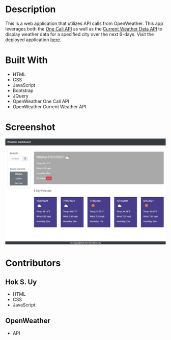 # Description
This is a web application that utilizes API calls from OpenWeather. This app leverages both the [One Call API](https://openweathermap.org/api/one-call-api) as well as the [Current Weather Data API](https://openweathermap.org/current) to display weather data for a specified city over the next 6-days. Visit the deployed application [here](https://hsengu.github.io/weather-dashboard).

# Built With
- HTML
- CSS
- JavaScript
- Bootstrap
- JQuery
- OpenWeather One Call API
- OpenWeather Current Weather API

# Screenshot
![Screenshot](./assets/Screenshots/001.jpg)
# Contributors
## Hok S. Uy
- HTML
- CSS
- JavaScript

## OpenWeather
- API